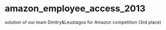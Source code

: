 amazon_employee_access_2013
===========================

solution of our team Dmitry&amp;Leustagos for Amazon competition (3rd place)
